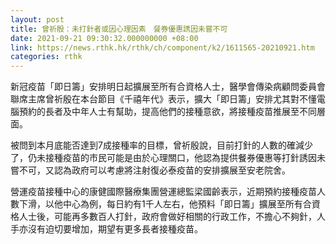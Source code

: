 ```yaml
---
layout: post
title: 曾祈殷：未打針者或因心理因素　餐券優惠誘因未嘗不可
date: 2021-09-21 09:30:32.000000000 +08:00
link: https://news.rthk.hk/rthk/ch/component/k2/1611565-20210921.htm
categories: rthk
---
```


新冠疫苗「即日籌」安排明日起擴展至所有合資格人士，醫學會傳染病顧問委員會聯席主席曾祈殷在本台節目《千禧年代》表示，擴大「即日籌」安排尤其對不懂電腦預約的長者及中年人士有幫助，提高他們的接種意欲，將接種疫苗推展至不同層面。

被問到本月底能否達到7成接種率的目標，曾祈殷說，目前打針的人數的確減少了，仍未接種疫苗的市民可能是由於心理關口，他認為提供餐券優惠等打針誘因未嘗不可，又認為政府可以考慮將注射復必泰疫苗的安排擴展至安老院舍。

營運疫苗接種中心的康健國際醫療集團營運總監梁國齡表示，近期預約接種疫苗人數下滑，以他中心為例，每日約有1千人左右，他預料「即日籌」擴展至所有合資格人士後，可能再多數百人打針，政府會做好相關的行政工作，不擔心不夠針，人手亦沒有迫切要增加，期望有更多長者接種疫苗。
